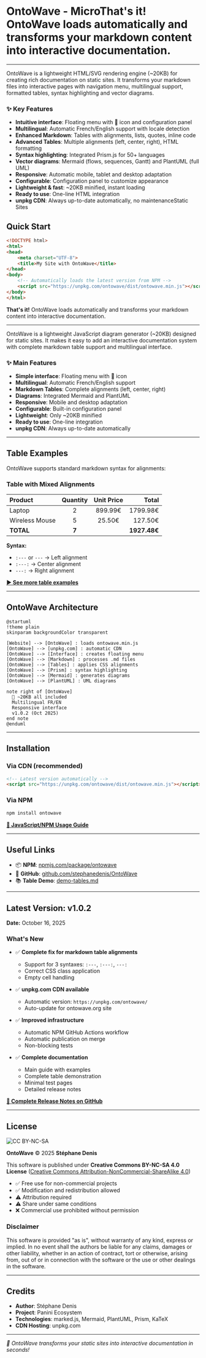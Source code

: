 # OntoWave - Micro**That's it!** OntoWave loads automatically and transforms your markdown content into interactive documentation.

---

OntoWave is a lightweight HTML/SVG rendering engine (~20KB) for creating rich documentation on static sites. It transforms your markdown files into interactive pages with navigation menu, multilingual support, formatted tables, syntax highlighting and vector diagrams.

### ✨ Key Features

- **Intuitive interface**: Floating menu with 🌊 icon and configuration panel
- **Multilingual**: Automatic French/English support with locale detection
- **Enhanced Markdown**: Tables with alignments, lists, quotes, inline code
- **Advanced Tables**: Multiple alignments (left, center, right), HTML formatting
- **Syntax highlighting**: Integrated Prism.js for 50+ languages
- **Vector diagrams**: Mermaid (flows, sequences, Gantt) and PlantUML (full UML)
- **Responsive**: Automatic mobile, tablet and desktop adaptation
- **Configurable**: Configuration panel to customize appearance
- **Lightweight & fast**: ~20KB minified, instant loading
- **Ready to use**: One-line HTML integration
- **unpkg CDN**: Always up-to-date automatically, no maintenanceStatic Sites

## Quick Start

```html
<!DOCTYPE html>
<html>
<head>
    <meta charset="UTF-8">
    <title>My Site with OntoWave</title>
</head>
<body>
    <!-- Automatically loads the latest version from NPM -->
    <script src="https://unpkg.com/ontowave/dist/ontowave.min.js"></script>
</body>
</html>
```

**That's it!** OntoWave loads automatically and transforms your markdown content into interactive documentation.

---

OntoWave is a lightweight JavaScript diagram generator (~20KB) designed for static sites. It makes it easy to add an interactive documentation system with complete markdown table support and multilingual interface.

### ✨ Main Features

- **Simple interface**: Floating menu with 🌊 icon
- **Multilingual**: Automatic French/English support  
- **Markdown Tables**: Complete alignments (left, center, right)
- **Diagrams**: Integrated Mermaid and PlantUML
- **Responsive**: Mobile and desktop adaptation
- **Configurable**: Built-in configuration panel
- **Lightweight**: Only ~20KB minified
- **Ready to use**: One-line integration
- **unpkg CDN**: Always up-to-date automatically

---

## Table Examples

OntoWave supports standard markdown syntax for alignments:

### Table with Mixed Alignments

| Product | Quantity | Unit Price | Total |
|:--------|:--------:|:----------:|------:|
| Laptop | 2 | 899.99€ | 1799.98€ |
| Wireless Mouse | 5 | 25.50€ | 127.50€ |
| **TOTAL** | **7** | | **1927.48€** |

**Syntax:**
- `:---` or `---` → Left alignment
- `:---:` → Center alignment  
- `---:` → Right alignment

**[▶️ See more table examples](demo-tables.md)**

---

## OntoWave Architecture

```plantuml
@startuml
!theme plain
skinparam backgroundColor transparent

[Website] --> [OntoWave] : loads ontowave.min.js
[OntoWave] --> [unpkg.com] : automatic CDN
[OntoWave] --> [Interface] : creates floating menu
[OntoWave] --> [Markdown] : processes .md files
[OntoWave] --> [Tables] : applies CSS alignments
[OntoWave] --> [Prism] : syntax highlighting
[OntoWave] --> [Mermaid] : generates diagrams
[OntoWave] --> [PlantUML] : UML diagrams

note right of [OntoWave]
  🌊 ~20KB all included
  Multilingual FR/EN
  Responsive interface
  v1.0.2 (Oct 2025)
end note
@enduml
```

---

## Installation

### Via CDN (recommended)

```html
<!-- Latest version automatically -->
<script src="https://unpkg.com/ontowave/dist/ontowave.min.js"></script>
```

### Via NPM

```bash
npm install ontowave
```

**[📖 JavaScript/NPM Usage Guide](usage-npm.md)**

---

## Useful Links

- 📦 **NPM**: [npmjs.com/package/ontowave](https://www.npmjs.com/package/ontowave)
- 🐙 **GitHub**: [github.com/stephanedenis/OntoWave](https://github.com/stephanedenis/OntoWave)
- 📚 **Table Demo**: [demo-tables.md](demo-tables.md)

---

## Latest Version: v1.0.2

**Date:** October 16, 2025

### What's New

- ✅ **Complete fix for markdown table alignments**
  - Support for 3 syntaxes: `:---`, `:---:`, `---:`
  - Correct CSS class application
  - Empty cell handling

- ✅ **unpkg.com CDN available**
  - Automatic version: `https://unpkg.com/ontowave/`
  - Auto-update for ontowave.org site

- ✅ **Improved infrastructure**
  - Automatic NPM GitHub Actions workflow
  - Automatic publication on merge
  - Non-blocking tests

- ✅ **Complete documentation**
  - Main guide with examples
  - Complete table demonstration
  - Minimal test pages
  - Detailed release notes

**[📝 Complete Release Notes on GitHub](https://github.com/stephanedenis/OntoWave/blob/main/RELEASE_NOTES.md)**

---

## License

![CC BY-NC-SA](https://i.creativecommons.org/l/by-nc-sa/4.0/88x31.png)

**OntoWave** © 2025 **Stéphane Denis**

This software is published under **Creative Commons BY-NC-SA 4.0 License** ([Creative Commons Attribution-NonCommercial-ShareAlike 4.0](https://creativecommons.org/licenses/by-nc-sa/4.0/))

- ✅ Free use for non-commercial projects
- ✅ Modification and redistribution allowed
- ⚠️ Attribution required
- ⚠️ Share under same conditions
- ❌ Commercial use prohibited without permission

### Disclaimer

This software is provided "as is", without warranty of any kind, express or implied. In no event shall the authors be liable for any claims, damages or other liability, whether in an action of contract, tort or otherwise, arising from, out of or in connection with the software or the use or other dealings in the software.

---

## Credits

- **Author**: Stéphane Denis
- **Project**: Panini Ecosystem
- **Technologies**: marked.js, Mermaid, PlantUML, Prism, KaTeX
- **CDN Hosting**: unpkg.com

---

*🌊 OntoWave transforms your static sites into interactive documentation in seconds!*
